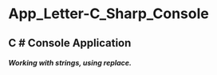 # App_Letter-C_Sharp_Console

<h2>C # Console Application</h2>

<h5>Working with strings, using replace.</h5>
